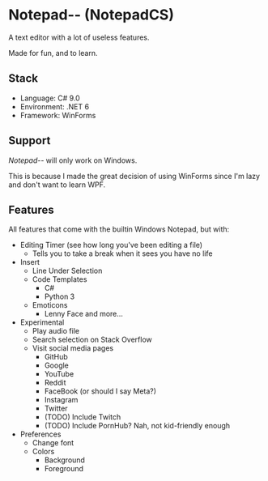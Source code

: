 # Notepad-- (NotepadCS)

A text editor with a lot of useless features.

Made for fun, and to learn.

## Stack
- Language: C# 9.0
- Environment: .NET 6
- Framework: WinForms

## Support
*Notepad--* will only work on Windows.

This is because I made the great decision of using WinForms since I'm lazy and don't want to learn WPF.

## Features

All features that come with the builtin Windows Notepad, but with:

- Editing Timer (see how long you've been editing a file)
  - Tells you to take a break when it sees you have no life
- Insert
  - Line Under Selection
  - Code Templates
    - C#
    - Python 3
  - Emoticons
    - Lenny Face and more...
- Experimental
  - Play audio file
  - Search selection on Stack Overflow
  - Visit social media pages
    - GitHub
    - Google
    - YouTube
    - Reddit
    - FaceBook (or should I say Meta?)
    - Instagram
    - Twitter
    - (TODO) Include Twitch
    - (TODO) Include PornHub? Nah, not kid-friendly enough
- Preferences
  - Change font
  - Colors
    - Background
    - Foreground